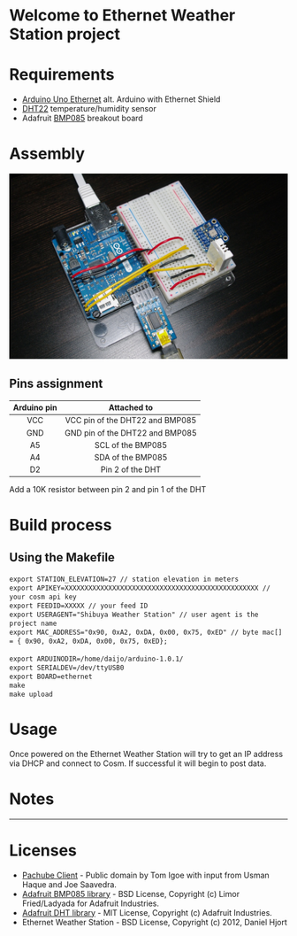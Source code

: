 # Welcome to Ethernet Weather Station project

# Requirements
* [Arduino Uno Ethernet][1] alt. Arduino with Ethernet Shield
* [DHT22][2] temperature/humidity sensor
* Adafruit [BMP085][3] breakout board

# Assembly

![EthernetWeatherStation](https://github.com/daijo/EthernetWeatherStation/raw/master/assembly/EthernetWeatherStation.jpg)

## Pins assignment

| Arduino pin | Attached to |
| :-----------: | :-----------: |
| VCC | VCC pin of the DHT22 and BMP085 |
| GND | GND pin of the DHT22 and BMP085 |
| A5 | SCL of the BMP085 |
| A4 | SDA of the BMP085  |
| D2 | Pin 2 of the DHT |

Add a 10K resistor between pin 2 and pin 1 of the DHT

# Build process
## Using the Makefile

    export STATION_ELEVATION=27 // station elevation in meters
    export APIKEY=XXXXXXXXXXXXXXXXXXXXXXXXXXXXXXXXXXXXXXXXXXXXXXXXX // your cosm api key
    export FEEDID=XXXXX // your feed ID
    export USERAGENT="Shibuya Weather Station" // user agent is the project name
    export MAC_ADDRESS="0x90, 0xA2, 0xDA, 0x00, 0x75, 0xED" // byte mac[] = { 0x90, 0xA2, 0xDA, 0x00, 0x75, 0xED};

    export ARDUINODIR=/home/daijo/arduino-1.0.1/
    export SERIALDEV=/dev/ttyUSB0
    export BOARD=ethernet
    make
    make upload

# Usage
Once powered on the Ethernet Weather Station will try to get an IP address via DHCP and connect to Cosm. If successful it will begin to post data.

# Notes

---

# Licenses
 * [Pachube Client][4] - Public domain by Tom Igoe with input from Usman Haque and Joe Saavedra.
 * [Adafruit BMP085 library][5] - BSD License, Copyright (c) Limor Fried/Ladyada for Adafruit Industries.
 * [Adafruit DHT library][5] - MIT License, Copyright (c) Adafruit Industries.
 * Ethernet Weather Station - BSD License, Copyright (c) 2012, Daniel Hjort

  [1]: https://www.adafruit.com/products/418 "Arduino Uno Ethernet"
  [2]: https://www.adafruit.com/products/385 "DHT22"
  [3]: https://www.adafruit.com/products/391 "Adafruit BMP085 pressure sensor"
  [4]: http://arduino.cc/en/Tutorial/PachubeCient "Pachube Client"
  [5]: https://github.com/adafruit/Adafruit-BMP085-Library "Adafruit BMP085 library"
  [6]: https://github.com/adafruit/DHT-sensor-library "Adafruit DHT library"
